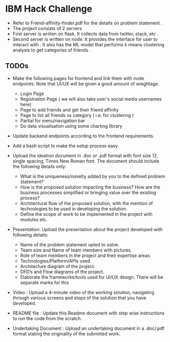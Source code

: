 # IBM Hack Challenge

- Refer to Friend-affinity-finder.pdf for the details on problem statement .
- The project consists of 2 servers
- First server is wriiten on flask. It collects data from twitter, stack, etc .
- Second server is written on node. It provides the interface for user to interact with .
  It also has the ML model that performs k means clustering analysis to get categories of friends .

## TODOs
- Make the following pages for frontend and link them with node endpoints. Note that UI/UX will be given a good amount of wieghtage.
    - Login Page
    - Registration Page ( we will also take user's social media usernames here)
    - Page to add friends and get their friend affinity
    - Page to list all friends vs category ( i.e. for clustering )
    - Partial for menu/navigation bar
    - Do data visualisation using some charting library
    
- Update backend endpoints according to the frontend requirements.

- Add a bash script to make the setup process easy.

- Upload the ideation document in .doc or .pdf format with font size 12, single spacing, Times New Roman font. 
    The document should include the following details only:
    - What is the uniqueness/novelty added by you to the defined problem statement?
    - How is the proposed solution impacting the business? How are the business processes simplified or bringing value over the existing process?
    - Architectural flow of the proposed solution, with the mention of technologies to be used in developing the solution.
    - Define the scope of work to be implemented in the project with modules etc.

- Presentation: Upload the presentation about the project developed with following details:
     - Name of the problem statement opted to solve.
     - Team size and Name of team members with pictures.
     - Role of team members in the project and their expertise areas.
     - Technologies/Platform/APIs used.
     - Architecture diagram of the project.
     - DFD’s and Flow diagrams of the project.
     - Elaborate the frameworks/tools used for UI/UX design. There will be separate marks for this
     
- Video : Upload a 4-minute video of the working solution, navigating through various screens and steps of the solution that you have developed.

- README file : Update this Readme document with step wise instructions to run the code from the scratch.

- Undertaking Document : Upload an undertaking document in a .doc/.pdf format stating the originality of the submitted work.
